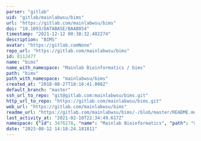 ```yaml
---
parser: "gitlab"
uid: "gitlab/mainlabwsu/bims"
url: "https://gitlab.com/mainlabwsu/bims"
doi: "10.1093/DATABASE/BAAB054"
timestamp: "2021-12-12 00:38:32.402274"
description: "BIMS"
avatar: "https://gitlab.comNone"
repo_url: "https://gitlab.com/mainlabwsu/bims"
id: 8112477
name: "bims"
name_with_namespace: "Mainlab Bioinformatics / bims"
path: "bims"
path_with_namespace: "mainlabwsu/bims"
created_at: "2018-08-27T18:16:41.008Z"
default_branch: "master"
ssh_url_to_repo: "git@gitlab.com:mainlabwsu/bims.git"
http_url_to_repo: "https://gitlab.com/mainlabwsu/bims.git"
web_url: "https://gitlab.com/mainlabwsu/bims"
readme_url: "https://gitlab.com/mainlabwsu/bims/-/blob/master/README.md"
last_activity_at: "2021-02-10T22:34:49.617Z"
namespace: {"id": 3476278, "name": "Mainlab Bioinformatics", "path": "mainlabwsu", "kind": "user", "full_path": "mainlabwsu", "parent_id": null, "avatar_url": "https://secure.gravatar.com/avatar/50caa1c821249b16b524f0c8e5cc1ad5?s=80&d=identicon", "web_url": "https://gitlab.com/mainlabwsu"}
date: "2023-08-12 14:18:24.181811"
---
```

